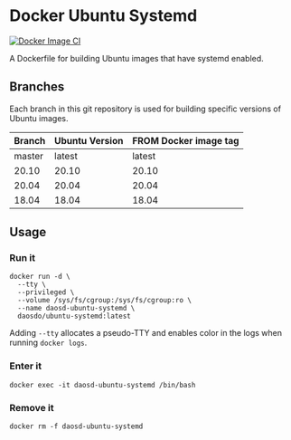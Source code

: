 # Docker Ubuntu Systemd

[![Docker Image CI](https://github.com/daos-do/docker-ubuntu-systemd/workflows/docker%20build/badge.svg)](https://hub.docker.com/repository/docker/daosdo/ubuntu-systemd)

A Dockerfile for building Ubuntu images that have systemd enabled.

## Branches

Each branch in this git repository is used for building specific versions
of Ubuntu images.

|Branch |Ubuntu Version       |FROM Docker image tag|
|-------|---------------------|---------------------|
|master |latest               |latest               |
|20.10  |20.10                |20.10                |
|20.04  |20.04                |20.04                |
|18.04  |18.04                |18.04                |

## Usage

### Run it

```
docker run -d \
  --tty \
  --privileged \
  --volume /sys/fs/cgroup:/sys/fs/cgroup:ro \
  --name daosd-ubuntu-systemd \
  daosdo/ubuntu-systemd:latest
```

Adding `--tty` allocates a pseudo-TTY and enables color in the logs when
running `docker logs`.

### Enter it

```
docker exec -it daosd-ubuntu-systemd /bin/bash
```

### Remove it

```
docker rm -f daosd-ubuntu-systemd
```
